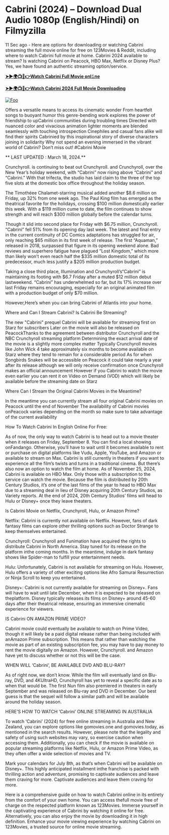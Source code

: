 # Cabrini (2024) – Download Dual Audio 1080p (English/Hindi) on Filmyzilla

11 Sec ago - Here are options for downloading or watching Cabrini streaming the full movie online for free on 123Movies & Reddit, including where to watch Cabrini full movie at home. Cabrini 2024 available to stream? Is watching Cabrini on Peacock, HBO Max, Netflix or Disney Plus? Yes, we have found an authentic streaming option/service.


[**➤►🌍📺📱👉Watch Cabrini Full Movie onl𝚒ne**](https://bit.ly/Most-popular-Movies)

[**➤►🌍📺📱👉Watch Cabrini 2024 Full Movie Downloading**](https://bit.ly/Most-popular-Movies)

[![Foo](https://static.wixstatic.com/media/b249f9_adac8f70fb3f45b88691696c77de18f3~mv2.gif)](https://bit.ly/Most-popular-Movies)


Offers a versatile means to access its cinematic wonder From heartfelt songs to buoyant humor this genre-bending work explores the power of friendship to upCabrini communities during troubling times Directed with nuanced color and vivacious animation lighter moments are blended seamlessly with touching introspection Cinephiles and casual fans alike will find their spirits Cabrinied by this inspirational story of diverse characters joining in solidarity Why not spend an evening immersed in the vibrant world of Cabrini? Don’t miss out! #Cabrini Movie

** LAST UPDATED : March 18, 2024.**

Crunchyroll. is continuing to beat out Crunchyroll. and Crunchyroll, over the New Year’s holiday weekend, with “Cabrini” now rising above “Cabrini” and “Cabrini.” With that trifecta, the studio has laid claim to the three of the top five slots at the domestic box office throughout the holiday season.

The Timothéee Chalamet-starring musical added another $8.6 million on Friday, up 32% from one week ago. The Paul King film has emerged as the theatrical favorite for the holidays, crossing $100 million domestically earlier this week. With a $119 million cume to date, the film continues to show strength and will reach $300 million globally before the calendar turns.

Though it slid into second place for Friday with $6.75 million, Crunchyroll. “Cabrini” fell 51% from its opening day last week. The latest and final entry in the current continuity of DC Comics adaptations has struggled for air, only reaching $65 million in its first week of release. The first “Aquaman,” released in 2018, surpassed that figure in its opening weekend alone. Bad reviews and superhero fatigue have plagued “Lost Kingdom,” which more than likely won’t even reach half the $335 million domestic total of its predecessor, much less justify a $205 million production budget.

Taking a close third place, Illumination and Crunchyroll’s“Cabrini” is maintaining its footing with $6.7 Friday after a muted $12 million debut lastweekend. “Cabrini” has underwhelmed so far, but its 17% increase over last Friday remains encouraging, especially for an original animated film with a production budget of only $70 million.

However,Here’s when you can bring Cabrini of Atlantis into your home.

Where and Can I Stream Cabrini? Is Cabrini Be Streaming?

The new "Cabrini" prequel Cabrini will be available for streaming first on Starz for subscribers Later on the movie will also be released on PeacockThanks to the agreement between distributor Crunchyroll and the NBC Crunchyroll streaming platform Determining the exact arrival date of the movie is a slightly more complex matter Typically Crunchyroll movies like John Wick 4 take approximately six months to become available on Starz where they tend to remain for a considerable period As for when Songbirds Snakes will be accessible on Peacock it could take nearly a year after its release although we will only receive confirmation once Crunchyroll makes an official announcement However if you Cabrini to watch the movie even earlier you can rent it on Video on Demand (VOD) which will likely be available before the streaming date on Starz

Where Can I Stream the Original Cabrini Movies in the Meantime?

In the meantime you can currently stream all four original Cabrini movies on Peacock until the end of November The availability of Cabrini movies onPeacock varies depending on the month so make sure to take advantage of the current availability

How To Watch Cabrini In English Online For Free:

As of now, the only way to watch Cabrini is to head out to a movie theater when it releases on Friday, September 8. You can find a local showing onFandango. Otherwise, you’ll have to wait until it becomes available to rent or purchase on digital platforms like Vudu, Apple, YouTube, and Amazon or available to stream on Max. Cabrini is still currently in theaters if you want to experience all the film’s twists and turns in a traditional cinema. But there’s also now an option to watch the film at home. As of November 25, 2024, Cabrini is available on HBO Max. Only those with a subscription to the service can watch the movie. Because the film is distributed by 20th Century Studios, it’s one of the last films of the year to head to HBO Max due to a streaming deal in lieu of Disney acquiring 20th Century Studios, as Variety reports. At the end of 2024, 20th Century Studios’ films will head to Hulu or Disney+ once they leave theaters.

Is Cabrini Movie on Netflix, Crunchyroll, Hulu, or Amazon Prime?

Netflix: Cabrini is currently not available on Netflix. However, fans of dark fantasy films can explore other thrilling options such as Doctor Strange to keep themselves entertained.

Crunchyroll: Crunchyroll and Funimation have acquired the rights to distribute Cabrini in North America. Stay tuned for its release on the platform inthe coming months. In the meantime, indulge in dark fantasy shows like Spider-man to fulfill your entertainment needs.

Hulu: Unfortunately, Cabrini is not available for streaming on Hulu. However, Hulu offers a variety of other exciting options like Afro Samurai Resurrection or Ninja Scroll to keep you entertained.

Disney+: Cabrini is not currently available for streaming on Disney+. Fans will have to wait until late December, when it is expected to be released on theplatform. Disney typically releases its films on Disney+ around 45-60 days after their theatrical release, ensuring an immersive cinematic experience for viewers.

IS Cabrini ON AMAZON PRIME VIDEO?

Cabrini movie could eventually be available to watch on Prime Video, though it will likely be a paid digital release rather than being included with anAmazon Prime subscription. This means that rather than watching the movie as part of an existing subscription fee, you may have to pay money to rent the movie digitally on Amazon. However, Crunchyroll. and Amazon have yet to discuss whether or not this will be the case.

WHEN WILL ‘Cabrini’, BE AVAILABLE DVD AND BLU-RAY?

As of right now, we don’t know. While the film will eventually land on Blu-ray, DVD, and 4KUltraHD, Crunchyroll has yet to reveal a specific date as to when that would be. The first Nun film also premiered in theaters in early September and was released on Blu-ray and DVD in December. Our best guess is that the sequel will follow a similar path and will be available around the holiday season.

HERE’S HOW TO WATCH ‘Cabrini’ ONLINE STREAMING IN AUSTRALIA

To watch ‘Cabrini’ (2024) for free online streaming in Australia and New Zealand, you can explore options like gomovies.one and gomovies.today, as mentioned in the search results. However, please note that the legality and safety of using such websites may vary, so exercise caution when accessing them. Additionally, you can check if the movie is available on popular streaming platforms like Netflix, Hulu, or Amazon Prime Video, as they often offer a wide selection of movies and TV.

Mark your calendars for July 8th, as that’s when Cabrini will be available on Disney+. This highly anticipated installment inthe franchise is packed with thrilling action and adventure, promising to captivate audiences and leave them craving for more. Captivate audiences and leave them craving for more.

Here is a comprehensive guide on how to watch Cabrini online in its entirety from the comfort of your own home. You can access thefull movie free of charge on the respected platform known as 123Movies. Immerse yourself in the captivating experience of Cabrini by watching it online for free. Alternatively, you can also enjoy the movie by downloading it in high definition. Enhance your movie viewing experience by watching Cabrini on 123Movies, a trusted source for online movie streaming.
